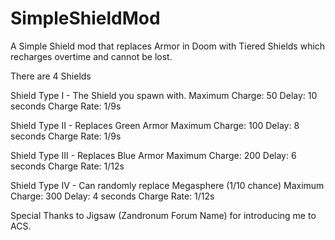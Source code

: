 # SimpleShieldMod
A Simple Shield mod that replaces Armor in Doom with Tiered Shields which recharges overtime and cannot be lost.

There are 4 Shields

Shield Type I - The Shield you spawn with.
Maximum Charge: 50
Delay: 10 seconds
Charge Rate: 1/9s

Shield Type II - Replaces Green Armor
Maximum Charge: 100
Delay: 8 seconds
Charge Rate: 1/9s

Shield Type III - Replaces Blue Armor
Maximum Charge: 200
Delay: 6 seconds
Charge Rate: 1/12s

Shield Type IV - Can randomly replace Megasphere (1/10 chance)
Maximum Charge: 300
Delay: 4 seconds
Charge Rate: 1/12s


Special Thanks to Jigsaw (Zandronum Forum Name) for introducing me to ACS.
